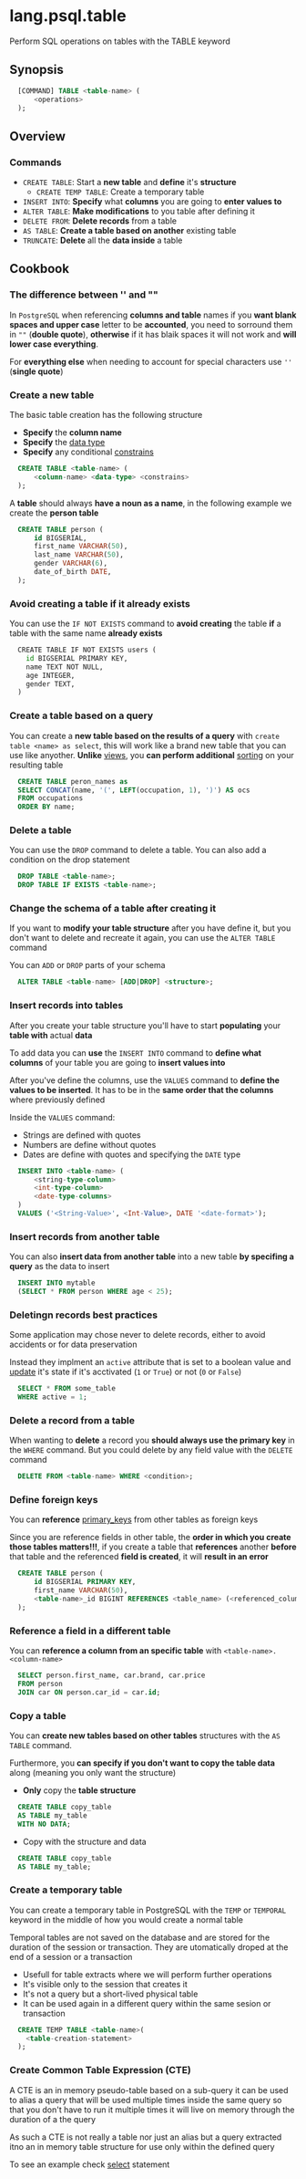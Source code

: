 # lang.psql.table

Perform SQL operations on tables with the TABLE keyword

## Synopsis

```sql
  [COMMAND] TABLE <table-name> (
      <operations>
  );
```

## Overview

### Commands

- `CREATE TABLE`: Start a **new table** and **define** it's **structure**
  - `CREATE TEMP TABLE`: Create a temporary table
- `INSERT INTO`: **Specify** what **columns** you are going to **enter values to**
- `ALTER TABLE`: **Make modifications** to you table after defining it
- `DELETE FROM`: **Delete records** from a table
- `AS TABLE`: **Create a table based on another** existing table
- `TRUNCATE`: **Delete** all the **data inside** a table

## Cookbook

### The difference between '' and ""

In `PostgreSQL` when referencing **columns and table** names if you **want
blank spaces and upper case** letter to be **accounted**, you need to sorround
them in `""` (**double quote**), **otherwise** if it has blaik spaces it will not
work and **will lower case everything**.

For **everything else** when needing to account for special characters use `''`
(**single quote**)

### Create a new table

The basic table creation has the following structure

- **Specify** the **column name**
- **Specify** the [data type](./x350.md)
- **Specify** any conditional [constrains](./q09z.md)

```sql
  CREATE TABLE <table-name> (
      <column-name> <data-type> <constrains>
  );
```

A **table** should always **have a noun as a name**, in the following example
we create the **person table**

```sql
  CREATE TABLE person (
      id BIGSERIAL,
      first_name VARCHAR(50),
      last_name VARCHAR(50),
      gender VARCHAR(6),
      date_of_birth DATE,
  );
```

### Avoid creating a table if it already exists

You can use the `IF NOT EXISTS` command to **avoid creating** the table **if**
a table with the same name **already exists**

```py
  CREATE TABLE IF NOT EXISTS users (
    id BIGSERIAL PRIMARY KEY,
    name TEXT NOT NULL,
    age INTEGER,
    gender TEXT,
  )
```

### Create a table based on a query

You can create a **new table based on the results of a query**
with `create table <name> as select`, this will work like a brand new table
that you can use like anyother. **Unlike** [views](./qxox.md), you **can
perform additional** [sorting](./lhgd.md) on your resulting table

```sql
  CREATE TABLE peron_names as
  SELECT CONCAT(name, '(', LEFT(occupation, 1), ')') AS ocs
  FROM occupations
  ORDER BY name;
```

### Delete a table

You can use the `DROP` command to delete a table. You can also add
a condition on the drop statement

```sql
  DROP TABLE <table-name>;
  DROP TABLE IF EXISTS <table-name>;
```

### Change the schema of a table after creating it

If you want to **modify your table structure** after you have define it, but you
don't want to delete and recreate it again, you can use the `ALTER TABLE`
command

You can `ADD` or `DROP` parts of your schema

```sql
  ALTER TABLE <table-name> [ADD|DROP] <structure>;
```

### Insert records into tables

After you create your table structure you'll have to start **populating** your
**table with** actual **data**

To add data you can **use** the `INSERT INTO` command to **define what columns**
of your table you are going to **insert values into**

After you've define the columns, use the `VALUES` command to **define the values
to be inserted**. It has to be in the **same order that the columns** where
previously defined

Inside the `VALUES` command:

- Strings are defined with quotes
- Numbers are define without quotes
- Dates are define with quotes and specifying the `DATE` type

```sql
  INSERT INTO <table-name> (
      <string-type-column>
      <int-type-column>
      <date-type-columns>
  )
  VALUES ('<String-Value>', <Int-Value>, DATE '<date-format>');
```

### Insert records from another table

You can also **insert data from another table** into a new table **by specifing
a query** as the data to insert

```sql
  INSERT INTO mytable
  (SELECT * FROM person WHERE age < 25);
```

### Deletingn records best practices

Some application may chose never to delete records, either to avoid accidents
or for data preservation

Instead they implment an `active` attribute that is set to a boolean value and
[update](./u635.md) it's state if it's acctivated (`1` or `True`) or not (`0`
or `False`)

```sql
  SELECT * FROM some_table
  WHERE active = 1;
```

### Delete a record from a table

When wanting to **delete** a record you **should always use the primary key**
in the `WHERE` command. But you could delete by any field value with the
`DELETE` command

```sql
  DELETE FROM <table-name> WHERE <condition>;
```

### Define foreign keys

You can **reference** [primary_keys](./wbnd.md) from other tables as foreign keys

Since you are reference fields in other table, the **order in which you create
those tables matters!!!**, if you create a table that **references** another
**before** that table and the referenced **field is created**, it will **result
in an error**

```sql
  CREATE TABLE person (
      id BIGSERIAL PRIMARY KEY,
      first_name VARCHAR(50),
      <table-name>_id BIGINT REFERENCES <table_name> (<referenced_column_name>)
  );
```

### Reference a field in a different table

You can **reference a column from an specific table** with
`<table-name>.<column-name>`

```sql
  SELECT person.first_name, car.brand, car.price
  FROM person
  JOIN car ON person.car_id = car.id;
```

### Copy a table

You can **create new tables based on other tables** structures with the `AS TABLE`
command.

Furthermore, you **can specify if you don't want to copy the table data**
along (meaning you only want the structure)

- **Only** copy the **table structure**

```sql
  CREATE TABLE copy_table
  AS TABLE my_table
  WITH NO DATA;
```

- Copy with the structure and data

```sql
  CREATE TABLE copy_table
  AS TABLE my_table;
```

### Create a temporary table

You can create a temporary table in PostgreSQL with the `TEMP` or `TEMPORAL`
keyword in the middle of how you would create a normal table

Temporal tables are not saved on the database and are stored for the duration
of the session or transaction. They are utomatically droped at the end of a
session or a transaction

- Usefull for table extracts where we will perform further operations
- It's visible only to the session that creates it
- It's not a query but a short-lived physical table
- It can be used again in a different query within the same sesion or transaction

```sql
  CREATE TEMP TABLE <table-name>(
    <table-creation-statement>
  );
```

### Create Common Table Expression (CTE)

A CTE is an in memory pseudo-table based on a sub-query it can be used to alias
a query that will be used multiple times inside the same query so that you don't
have to run it multiple times it will live on memory through the duration of a
the query

As such a CTE is not really a table nor just an alias but a query extracted
itno an in memory table structure for use only within the defined query

To see an example check [select](./c76a.md) statement
